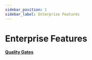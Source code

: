 ```yaml
---
sidebar_position: 1
sidebar_label: Enterprise Features
---
```


# Enterprise Features

[**Quality Gates**](https://reportportal.io/docs/Quality-Gates)